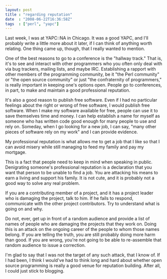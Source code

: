 ```yaml
---
layout: post
title : "regarding reputation"
date  : "2008-06-22T16:36:58Z"
tags  : ["perl", "yapc"]
---
```

Last week, I was at YAPC::NA in Chicago.  It was a good YAPC, and I'll probably write a little more about it later, if I can think of anything worth relating. One thing came up, though, that I really wanted to mention.

One of the best reasons to go to a conference is the "hallway track."  That is, it's to see and interact with other programmers who you often only deal with via bug trackers, mailing lists, and maybe IRC.  Establishing a rapport with other members of the programming community, be it "the Perl community" or "the open source community" or just "the confraternity of programmers," is really important in keeping one's options open.  People go to conferences, in part, to make and maintain a good professional reputation.

It's also a good reason to publish free software.  Even if I had no particular feelings about the right or wrong of free software, I would publish free software.  When I make my software available for free, people can use it to save themselves time and money.  I can help establish a name for myself as someone who has written code good enough for many people to use and rely on. Someday, when I go looking for a new job, I can say, "many other pieces of software rely on my work" and I can provide evidence.

My professional reputation is what allows me to get a job that I like so that I can avoid misery while still managing to feed my family and pay my mortgage.

This is a fact that people need to keep in mind when speaking in public. Denigrating someone's professional reputation is a declaration that you want that person to be unable to find a job.  You are attacking his means to earn a living and support his family.  It is not cute, and it is probably not a good way to solve any real problem.

If you are a contributing member of a project, and it has a project leader who is damaging the project, talk to him.  If he fails to respond, communicate with the other project contributors.  Try to understand what is going on and why.

Do not, ever, get up in front of a random audience and provide a list of names of people who are damaging the projects that they work on.  Doing this is an attack on the ongoing career of the people to whom those names belong.  If you are telling the truth, you are still probably doing more harm than good.  If you are wrong, you're not going to be able to re-assemble that random audience to issue a correction.

I'm glad to say that I was not the target of any such attack, that I know of. If I had been, I think I would've had to think long and hard about whether open source programming is really a good venue for reputation building.  After all, I could just stick to blogging. 
